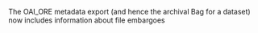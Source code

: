 The OAI_ORE metadata export (and hence the archival Bag for a dataset) now includes information about file embargoes
